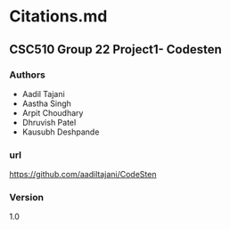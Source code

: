 # Citations.md

## CSC510 Group 22 Project1- Codesten


### Authors

* Aadil Tajani
* Aastha Singh
* Arpit Choudhary
* Dhruvish Patel
* Kausubh Deshpande


### url

https://github.com/aadiltajani/CodeSten

### Version

1.0
